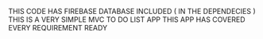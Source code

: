 THIS CODE HAS FIREBASE DATABASE INCLUDED ( IN THE DEPENDECIES ) 
THIS IS A VERY SIMPLE MVC TO DO LIST APP 
THIS APP HAS COVERED EVERY REQUIREMENT READY 
